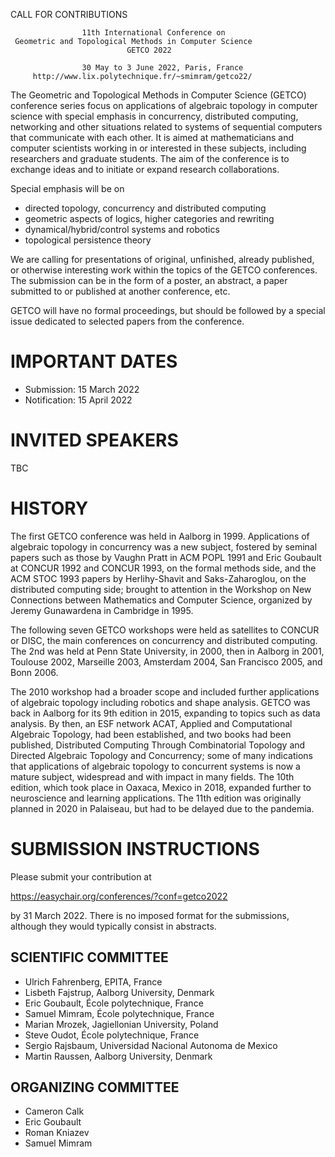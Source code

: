 CALL FOR CONTRIBUTIONS

                    11th International Conference on
  	 Geometric and Topological Methods in Computer Science
                              GETCO 2022

                    30 May to 3 June 2022, Paris, France
         http://www.lix.polytechnique.fr/~smimram/getco22/

The Geometric and Topological Methods in Computer Science (GETCO) conference
series focus on applications of algebraic topology in computer science with
special emphasis in concurrency, distributed computing, networking and other
situations related to systems of sequential computers that communicate with each
other. It is aimed at mathematicians and computer scientists working in or
interested in these subjects, including researchers and graduate students. The
aim of the conference is to exchange ideas and to initiate or expand research
collaborations.

Special emphasis will be on

- directed topology, concurrency and distributed computing
- geometric aspects of logics, higher categories and rewriting
- dynamical/hybrid/control systems and robotics
- topological persistence theory

We are calling for presentations of original, unfinished, already published, or
otherwise interesting work within the topics of the GETCO conferences. The
submission can be in the form of a poster, an abstract, a paper submitted to or
published at another conference, etc.

GETCO will have no formal proceedings, but should be followed by a special issue
dedicated to selected papers from the conference.

# IMPORTANT DATES

- Submission:    15 March 2022
- Notification:  15 April 2022

# INVITED SPEAKERS

TBC

# HISTORY

The first GETCO conference was held in Aalborg in 1999. Applications of
algebraic topology in concurrency was a new subject, fostered by seminal papers
such as those by Vaughn Pratt in ACM POPL 1991 and Eric Goubault at CONCUR 1992
and CONCUR 1993, on the formal methods side, and the ACM STOC 1993 papers by
Herlihy-Shavit and Saks-Zaharoglou, on the distributed computing side; brought
to attention in the Workshop on New Connections between Mathematics and Computer
Science, organized by Jeremy Gunawardena in Cambridge in 1995.

The following seven GETCO workshops were held as satellites to CONCUR or DISC,
the main conferences on concurrency and distributed computing. The 2nd was held
at Penn State University, in 2000, then in Aalborg in 2001, Toulouse 2002,
Marseille 2003, Amsterdam 2004, San Francisco 2005, and Bonn 2006.

The 2010 workshop had a broader scope and included further applications of
algebraic topology including robotics and shape analysis. GETCO was back in
Aalborg for its 9th edition in 2015, expanding to topics such as data analysis.
By then, an ESF network ACAT, Applied and Computational Algebraic Topology, had
been established, and two books had been published, Distributed Computing
Through Combinatorial Topology and Directed Algebraic Topology and Concurrency;
some of many indications that applications of algebraic topology to concurrent
systems is now a mature subject, widespread and with impact in many fields.  The
10th edition, which took place in Oaxaca, Mexico in 2018, expanded further to
neuroscience and learning applications. The 11th edition was originally planned
in 2020 in Palaiseau, but had to be delayed due to the pandemia.

# SUBMISSION INSTRUCTIONS

Please submit your contribution at

https://easychair.org/conferences/?conf=getco2022

by 31 March 2022. There is no imposed format for the submissions, although they
would typically consist in abstracts.

## SCIENTIFIC COMMITTEE

- Ulrich Fahrenberg, EPITA, France
- Lisbeth Fajstrup, Aalborg University, Denmark
- Eric Goubault, École polytechnique, France
- Samuel Mimram, École polytechnique, France
- Marian Mrozek, Jagiellonian University, Poland
- Steve Oudot, École polytechnique, France
- Sergio Rajsbaum, Universidad Nacional Autonoma de Mexico
- Martin Raussen, Aalborg University, Denmark

## ORGANIZING COMMITTEE

- Cameron Calk
- Eric Goubault
- Roman Kniazev
- Samuel Mimram
